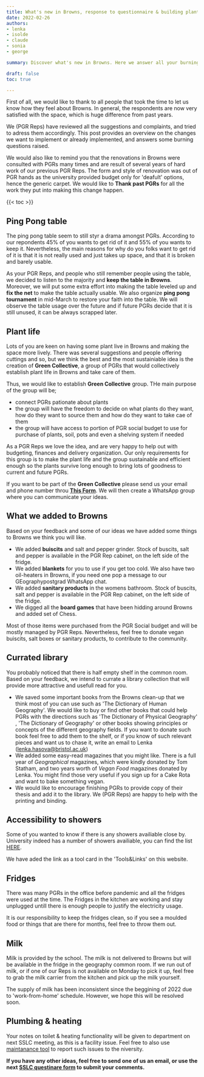 ```yaml
---
title: What's new in Browns, response to questionnaire & building plant life.
date: 2022-02-26
authors:
- lenka
- isolde
- claude
- sonia
- george

summary: Discover what's new in Browns. Here we answer all your burning questions, adress comments and implement suggestions. Join our Green Collective group and help buid plant life in Browns.

draft: false
toc: true

---
```


First of all, we would like to thank to all people that took the time to let us know how they feel about Browns. In general, the respondents are now very satisfied with the space, which is huge difference from past years. 

We (PGR Reps) have reviewed all the suggestions and complaints, and tried to adress them accordingly. This post provides an overview on the changes we want to implement or already implemented, and answers some burning questions raised.

We would also like to remind you that the renovations in Browns were consulted with PGRs many times and are result of several years of hard work of our previous PGR Reps. The form and style of renovation was out of PGR hands as the university provided budget only for 'deafult' options, hence the generic carpet. We would like to **Thank past PGRs** for all the work they put into making this change happen.

{{< toc >}} 

<!--more-->


## Ping Pong table

The ping pong table seem to still styr a drama amongst PGRs. According to our repondents 45% of you wants to get rid of it and 55% of you wants to keep it. Nevertheless, the main reasons for why do you folks want to get rid of it is that it is not really used and just takes up space, and that it is broken and barely usable.

As your PGR Reps, and people who still remember people using the table, we decided to listen to the majority and **keep the table in Browns**. Moreover, we will put some extra effort into making the table leveled up and **fix the net** to make the table actually usable. We also organize **ping pong tournament** in mid-March to restore your faith into the table.
We will observe the table usage over the future and if future PGRs decide that it is still unused, it can be always scrapped later.

## Plant life

Lots of you are keen on having some plant live in Browns and making the space more lively. There was several suggestions and people offering cuttings and so, but we think the best and the most sustainiable idea is the creation of **Green Collective**, a group of PGRs that would collectively establish plant life in Browns and take care of them.

Thus, we would like to establish **Green Collective** group. THe main purpose of the group will be;
* connect PGRs pationate about plants
* the group will have the freedom to decide on what plants do they want, how do they want to source them and how do they want to take cae of them
* the group will have access to portion of PGR social budget to use for purchase of plants, soil, pots and even a shelving system if needed

As a PGR Reps we love the idea, and are very happy to help out with budgeting, finances and delivery organization. Our only requirements for this group is to make the plant life and the group sustainable and efficient enough so the plants survive long enough to bring lots of goodness to current and future PGRs.

If you want to be part of the **Green Collective** please send us your email and phone number throu **[This Form](https://forms.gle/txtUQgajVUpfoYFb8)**. We will then create a WhatsApp group where you can communicate your ideas.

## What we added to Browns

Based on your feedback and some of our ideas we have added some things to Browns we think you will like. 
* We added **buiscits** and salt and pepper grinder. Stock of buscits, salt and pepper is available in the PGR Rep cabinet, on the left side of the fridge.
* We added **blankets** for you to use if you get too cold. We also have two oil-heaters in Browns, if you need one pop a message to our GEographypostgrad WhatsApp chat.
* We added **sanitary products** in the womens bathroom. Stock of buscits, salt and pepper is available in the PGR Rep cabinet, on the left side of the fridge.
* We digged all the **board games** that have been hidding around Browns and added set of Chess.

Most of those items were purchased from the PGR Social budget and will be mostly managed by PGR Reps. Nevertheless, feel free to donate vegan buiscits, salt boxes or sanitary products, to contribute to the community. 

## Currated library

You probably noticed that there is half empty shelf in the common room. Based on your feedback, we intend to currate a library collection that will provide more attractive and usefull read for you. 
* We saved some important books from the Browns clean-up that we think most of you can use such as 'The Dictionary of Human Geography'. We would like to buy or find other books that could help PGRs with the directions such as 'The Dictionary of Physical Geography' , 'The Dictionary of Geography' or other books showing principles or concepts of the different geography fields. If you want to donate such book feel free to add them to the shelf, or if you know of such relevant pieces and want us to chase it, write an email to Lenka (lenka.hasova@bristol.ac.uk)
* We added some easy-read magazines that you might like. There is a full year of *Geographical* magazines, which were kindly donated by Tom Statham, and two years worth of *Vegan Food* magazines donated by Lenka. You might find those very useful if you sign up for a Cake Rota and want to bake something vegan.
* We would like to encourage finishing PGRs to provide copy of their thesis and add it to the library. We (PGR Reps) are happy to help with the printing and binding. 

## Accessibility to showers

Some of you wanted to know if there is any showers availiable close by.
University indeed has a number of showers availiable, you can find the list [HERE](https://www.bristol.ac.uk/media-library/sites/transportplan/documents/List%20of%20University%20showers%20exc%20Halls%202020.pdf).

We have aded the link as a tool card in the 'Tools&Links' on this website.

## Fridges 

There was many PGRs in the office before pandemic and all the fridges were used at the time. The Fridges in the kitchen are working and stay unplugged untill there is enough people to justify the electricity usage.

It is our responsibility to keep the fridges clean, so if you see a moulded food or things that are there for months, feel free to throw them out. 

## Milk

Milk is provided by the school. The milk is not delivered to Browns but will be available in the fridge in the geography common room. If we run out of milk, or if one of our Reps is not available on Monday to pick it up, feel free to grab the milk carrier from the kitchen and pick up the milk yourself.

The supply of milk has been inconsistent since the beggining of 2022 due to 'work-from-home' schedule. However, we hope this will be resolved soon.

## Plumbing & heating

Your notes on toilet & heating functionality will be given to department on next SSLC meeting, as this is a facility issue. Feel free to also use [maintanance tool](https://uob.sharepoint.com/sites/campus-division/SitePages/maintenance-services.aspx) to report such issues to the niversity. 


**If you have any other ideas, feel free to send one of us an email, or use the next [SSLC questinare form](https://forms.gle/TnVWgMn8ShXdvZzd6) to submit your comments.**
